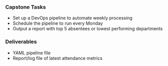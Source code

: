### Capstone Tasks
- Set up a DevOps pipeline to automate weekly processing
- Schedule the pipeline to run every Monday
- Output a report with top 5 absentees or lowest performing departments

### Deliverables
- YAML pipeline file
- Report/log file of latest attendance metrics
